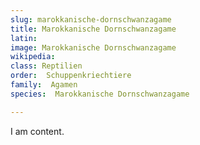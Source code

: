 ```yaml
---
slug: marokkanische-dornschwanzagame
title: Marokkanische Dornschwanzagame
latin:
image: Marokkanische Dornschwanzagame
wikipedia: 
class: Reptilien
order:  Schuppenkriechtiere
family:  Agamen
species:  Marokkanische Dornschwanzagame

---
```


I am content.
